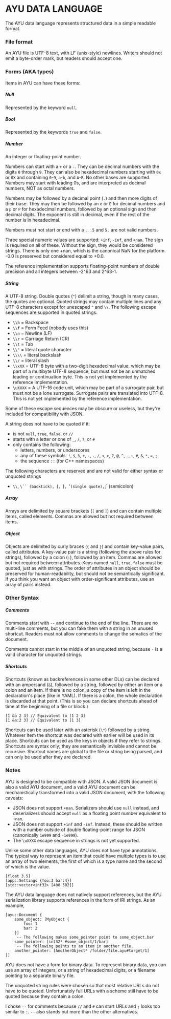 AYU DATA LANGUAGE
=================

The AYU data language represents structured data in a simple readable format.

### File format

An AYU file is UTF-8 text, with LF (unix-style) newlines.  Writers should not
emit a byte-order mark, but readers should accept one.

### Forms (AKA types)

Items in AYU can have these forms:

##### Null

Represented by the keyword `null`.

##### Bool

Represented by the keywords `true` and `false`.

##### Number

An integer or floating-point number.

Numbers can start with a `+` or a `-`.  They can be decimal numbers with the
digits `0` through `9`.  They can also be hexadecimal numbers starting with `0x`
or `0X` and containing `0`-`9`, `a`-`b`, and `A`-`B`.  No other bases are
supported.  Numbers may start with leading 0s, and are interpreted as decimal
numbers, NOT as octal numbers.

Numbers may be followed by a decimal point (`.`) and then more digits of their
base.  They may then be followed by an `e` or `E` for decimal numbers and a `p`
or `P` for hexadecimal numbers, followed by an optional sign and then decimal
digits.  The exponent is still in decimal, even if the rest of the number is in
hexadecimal.

Numbers must not start or end with a `.`.  `.5` and `5.` are not valid numbers.

Three special numeric values are supported: `+inf`, `-inf`, and `+nan`.  The
sign is required on all of these.  Without the sign, they would be considered
strings.  There is only one +nan, which is the canonical NaN for the platform.
-0.0 is preserved but considered equal to +0.0.

The reference implementation supports floating-point numbers of double precision
and all integers between -2^63 and 2^63-1.

##### String

A UTF-8 string.  Double quotes (`"`) delimit a string, though in many cases, the
quotes are optional.  Quoted strings may contain multiple lines and any UTF-8
characters except for unescaped `"` and `\\`.  The following escape sequences
are supported in quoted strings.
- `\\b` = Backspace
- `\\f` = Form Feed (nobody uses this)
- `\\n` = Newline (LF)
- `\\r` = Carriage Return (CR)
- `\\t` = Tab
- `\\"` = literal quote character
- `\\\\` = literal backslash
- `\\/` = literal slash
- `\\xXX` = UTF-8 byte with a two-digit hexadecimal value, which may be part of
  a multibyte UTF-8 sequence, but must not be an unmatched leading or
  continuation byte. This is not yet implemented by the reference implementation.
- `\uXXXX` = A UTF-16 code unit, which may be part of a surrogate pair, but
  must not be a lone surrogate.  Surrogate pairs are translated into UTF-8.
  This is not yet implemented by the reference implementation.

Some of these escape sequences may be obscure or useless, but they're included
for compatibility with JSON.

A string does not have to be quoted if it:
- is not `null`, `true`, `false`, or `//`
- starts with a letter or one of `_`, `/`, `?`, or `#`
- only contains the following:
    - letters, numbers, or underscores
    - any of these symbols: `!`, `$`, `%`, `+`, `-`, `.`, `/`, `<`, `>`, `?`, `@`,
      `^`, `_`, `~`, `#`, `&`, `*`, `=`, `;`
    - the sequence `::` (for C++ namespaces)

The following characters are reserved and are not valid for either syntax or
unquoted strings
- `\\`, `\`` (backtick), `(`, `)`, `'` (single quote), `;` (semicolon)

##### Array

Arrays are delimited by square brackets (`[` and `]`) and can contain multiple
items, called elements.  Commas are allowed but not required between items.

##### Object

Objects are delimited by curly braces (`{` and `}`) and contain key-value pairs,
called attributes.  A key-value pair is a string (following the above rules for
strings), followed by a colon (`:`), followed by an item.  Commas are allowed
but not required between attributes.  Keys named `null`, `true`, `false` must
be quoted, just as with strings.  The order of attributes in an object should be
preserved for human-readability, but should not be semantically significant.  If
you think you want an object with order-significant attributes, use an array of
pairs instead.

### Other Syntax

##### Comments

Comments start with `--` and continue to the end of the line.  There are no
multi-line comments, but you can fake them with a string in an unused shortcut.
Readers must not allow comments to change the sematics of the document.

Comments cannot start in the middle of an unquoted string, because `-` is a
valid character for unquoted strings.

##### Shortcuts

Shortcuts (known as backreferences in some other DLs) can be declared with an
ampersand (`&`), followed by a string, followed by either an item or a colon and
an item.  If there is no colon, a copy of the item is left in the declaration's
place (like in YAML).  If there is a colon, the whole declaration is discarded
at that point.  (This is so you can declare shortcuts ahead of time at the
beginning of a file or block.)
```
[1 &a 2 3] // Equivalent to [1 2 3]
[1 &a:2 3] // Equivalent to [1 3]
```
Shortcuts can be used later with an asterisk (`\*`) followed by a string.
Whatever item the shortcut was declared with earlier will be used in its
place.  Shortcuts can be used as the keys in objects if they refer to strings.
Shortcuts are syntax only; they are semantically invisible and cannot be
recursive.  Shortcut names are global to the file or string being parsed, and
can only be used after they are declared.

### Notes

AYU is designed to be compatible with JSON.  A valid JSON document is also a
valid AYU document, and a valid AYU document can be mechanistically transformed
into a valid JSON document, with the following caveats:
- JSON does not support `+nan`.  Serializers should use `null` instead, and
  deserializers should accept `null` as a floating point number equivalent
  to `+nan`.
- JSON does not support `+inf` and `-inf`.  Instead, these should be written
  with a number outside of double floating-point range for JSON (canonically
  `1e999` and `-1e999`).
- The `\uXXXX` escape sequence in strings is not yet supported.

Unlike some other data languages, AYU does not have type annotations.  The
typical way to represent an item that could have multiple types is to use an
array of two elements, the first of which is a type name and the second of which
is the value.
```
[float 3.5]
[app::Settings {foo:3 bar:4}]
[std::vector<int32> [408 502]]
```

The AYU data language does not natively support references, but the AYU
serialization library supports references in the form of IRI strings.  As an
example,
```
[ayu::Document {
    some_object: [MyObject {
        foo: 1
        bar: 2
    }]
     -- The following makes some_pointer point to some_object.bar
    some_pointer: [int32* #some_object/1/bar]
     -- The following points to an item in another file.
    another_pointer: [AnotherObject* /folder/file.ayu#target/1]
]]
```

AYU does not have a form for binary data.  To represent binary data, you can use
an array of integers, or a string of hexadecimal digits, or a filename pointing
to a separate binary file.

The unquoted string rules were chosen so that most relative URLs do not have to
be quoted.  Unfortunately full URLs with a scheme still have to be quoted
because they contain a colon.

I chose `--` for comments because `//` and `#` can start URLs and `;` looks too
similar to `:`.  `--` also stands out more than the other alternatives.
